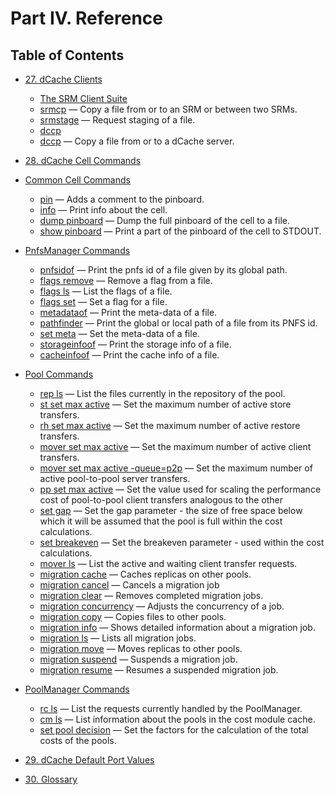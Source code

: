 Part IV. Reference
==================

## Table of Contents

+ [27. dCache Clients](rf-clients-srm.md)
    - [The SRM Client Suite](rf-clients-srm.md#the-srm-client-suite)
    - [srmcp](rf-clients-srm.md#srmcp) — Copy a file from or to an SRM or between two SRMs.
    - [srmstage](rf-clients-srm.md#srmstage) — Request staging of a file.
    - [dccp](rf-clients-srm.md#dccp)
    - [dccp](rf-clients-srm.md#dccp) — Copy a file from or to a dCache server.

+ [28. dCache Cell Commands](rf-cc-common.md)
+ [Common Cell Commands](rf-cc-common.md)
    - [pin](rf-cc-common.md#pin) — Adds a comment to the pinboard.
    - [info](rf-cc-common.md#info) — Print info about the cell.
    - [dump pinboard](rf-cc-common.md#dump-inboard) — Dump the full pinboard of the cell to a file.
    - [show pinboard](rf-cc-common.md#show-pinboard) — Print a part of the pinboard of the cell to STDOUT.

+ [PnfsManager Commands](rf-cc-pnfsm.md)
    - [pnfsidof](rf-cc-pnfsm.md#pnfsidof)  — Print the pnfs id of a file given by its global path.
    - [flags remove](rf-cc-pnfsm.md#flags-remove)  — Remove a flag from a file.
    - [flags ls](rf-cc-pnfsm.md#flags-ls)  — List the flags of a file.
    - [flags set](rf-cc-pnfsm.md#flags-set) — Set a flag for a file.
    - [metadataof](rf-cc-pnfsm.md#metadata-of)  — Print the meta-data of a file.
    - [pathfinder](rf-cc-pnfsm.md#pathfinder)  — Print the global or local path of a file from its PNFS id.
    - [set meta](rf-cc-pnfsm.md#set-meta)  — Set the meta-data of a file.
    - [storageinfoof](rf-cc-pnfsm.md#storageinfoof)  — Print the storage info of a file.
    - [cacheinfoof](rf-cc-pnfsm.md#cacheinfoof)  — Print the cache info of a file.

+ [Pool Commands](rf-cc-pool.md)
    - [rep ls](rf-cc-pool.md#rep-ls) — List the files currently in the repository of the pool.
    - [st set max active](rf-cc-pool.md#st-set-max-active) — Set the maximum number of active store transfers.
    - [rh set max active](rf-cc-pool.md#rh-set-max-active) — Set the maximum number of active restore transfers.
    - [mover set max active](rf-cc-pool.md#mover-set-max-active) — Set the maximum number of active client transfers.
    - [mover set max active -queue=p2p](rf-cc-pool.md#mover-set-max-active-queuep2p) — Set the maximum number of active pool-to-pool server transfers.
    - [pp set max active](rf-cc-pool.md#pp-set-max-active) — Set the value used for scaling the performance cost of pool-to-pool client transfers analogous to the other
    - [set gap](rf-cc-pool.md#set-gap)    — Set the gap parameter - the size of free space below which it will be assumed that the pool is full within the cost calculations.
    - [set breakeven](rf-cc-pool.md#set-breakeven)   — Set the breakeven parameter - used within the cost calculations.
    - [mover ls](rf-cc-pool.md#mover-ls)    — List the active and waiting client transfer requests.
    - [migration cache](rf-cc-pool.md#migration-cache)    — Caches replicas on other pools.
    - [migration cancel](rf-cc-pool.md#migration-cancel)    — Cancels a migration job
    - [migration clear](rf-cc-pool.md#migration-clear)    — Removes completed migration jobs.
    - [migration concurrency](rf-cc-pool.md#migration-concurrency)   — Adjusts the concurrency of a job.
    - [migration copy](rf-cc-pool.md#migration-copy)    — Copies files to other pools.
    - [migration info](rf-cc-pool.md#migration-info)   — Shows detailed information about a migration job.
    - [migration ls](rf-cc-pool.md#migration-ls)   — Lists all migration jobs.
    - [migration move](rf-cc-pool.md#migration-move)   — Moves replicas to other pools.
    - [migration suspend](rf-cc-pool.md#migration-suspend)   — Suspends a migration job.
    - [migration resume](rf-cc-pool.md#migration-resume)   — Resumes a suspended migration job.

+ [PoolManager Commands](rf-cc-pm.md)
    - [rc ls](rf-cc-pm.md#rc-ls) — List the requests currently handled by the PoolManager.
    - [cm ls](rf-cc-pm.md#cm-ls) — List information about the pools in the cost module cache.
    - [set pool decision](rf-cc-pm.md#set-pool-decision) — Set the factors for the calculation of the total costs of the pools.

+ [29. dCache Default Port Values](rf-ports.md)

+ [30. Glossary](rf-glossary.md)
